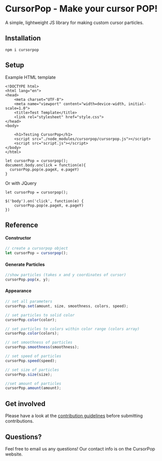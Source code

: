 # CursorPop - Make your cursor POP!

A simple, lightweight JS library for making custom cursor particles.

## Installation

```
npm i cursorpop
```

## Setup

Example HTML template
```
<!DOCTYPE html>
<html lang="en">
<head>
    <meta charset="UTF-8">
    <meta name="viewport" content="width=device-width, initial-scale=1.0">
    <title>Test Template</title>
    <link rel="stylesheet" href="style.css">
</head>
<body>

    <h1>Testing CursorPop</h1>
    <script src="./node_modules/cursorpop/cursorpop.js"></script>
    <script src="script.js"></script>
</body>
</html>
```

```
let cursorPop = cursorpop();
document.body.onclick = function(e){
  cursorPop.pop(e.pageX, e.pageY)
}
```
Or with JQuery
```
let cursorPop = cursorpop();

$('body').on('click', function(e) {
    cursorPop.pop(e.pageX, e.pageY)
})
```
## Reference

#### Constructor

```js
// create a cursorpop object
let cursorPop = cursorpop();
```

#### Generate Particles

```js
//show particles (takes x and y coordinates of cursor)
cursorPop.pop(x, y);
```

#### Appearance

```js
// set all parameters
cursorPop.set(amount, size, smoothness, colors, speed);

// set particles to solid color
cursorPop.color(color);

// set particles to colors within color range (colors array)
cursorPop.color(colors);

// set smoothness of particles
cursorPop.smoothness(smoothness);

// set speed of particles
cursorPop.speed(speed);

// set size of particles
cursorPop.size(size);

//set amount of particles
cursorPop.amount(amount);
```

## Get involved

Please have a look at the [contribution guidelines](CONTRIBUTE.md) before submitting contributions. 

## Questions?

Feel free to email us any questions! Our contact info is on the CursorPop website.
